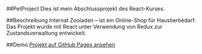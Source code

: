 ##PetProject
Dies ist mein Abschlussprojekt des React-Kurses.

##Beschreibung
Internat Zooladen – ist ein Online-Shop für Haustierbedarf. Das Projekt wurde mit React unter Verwendung von Redux zur Zustandsverwaltung entwickelt.

##Demo
[Projekt auf GitHub Pages ansehen](https://yananaumova.github.io/petProjekt)
